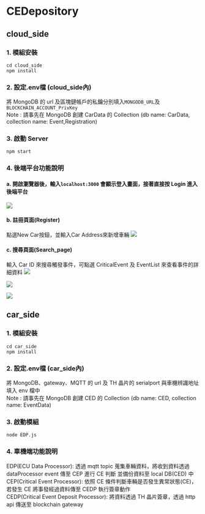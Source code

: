 # CEDepository 
## cloud_side
### 1. 模組安裝
```
cd cloud_side
npm install
```
### 2. 設定.env檔 (cloud_side內)
將 MongoDB 的 url 及區塊鏈帳戶的私鑰分別填入```MONGODB_URL```及```BLOCKCHAIN_ACCOUNT_PrivKey```  
Note : 請事先在 MongoDB 創建 CarData 的 Collection (db name: CarData, collection name: Event,Registration)
### 3. 啟動 Server 
```
npm start
```
### 4. 後端平台功能說明
#### a. 開啟瀏覽器後，輸入```localhost:3000``` 會顯示登入畫面，接著直接按 Login 進入後端平台
![](https://i.imgur.com/7XPE6YW.png)

#### b. 註冊頁面(Register)
點選New Car按鈕，並輸入Car Address來新增車輛
![](https://i.imgur.com/G9qHWuV.png)

#### c. 搜尋頁面(Search_page)
輸入 Car ID 來搜尋觸發事件，可點選 CriticalEvent 及 EventList 來查看事件的詳細資料
![](https://i.imgur.com/JBxLr5c.png)

![](https://i.imgur.com/UuufhuA.png)

![](https://i.imgur.com/zu2IOVX.png)

## car_side
### 1. 模組安裝
```
cd car_side
npm install
```
### 2. 設定.env檔 (car_side內)
將 MongoDB、gateway、MQTT 的 url 及 TH 晶片的 serialport 與車機辨識地址填入 env 檔中  
Note : 請事先在 MongoDB 創建 CED 的 Collection (db name: CED, collection name: EventData)
### 3. 啟動模組
```
node EDP.js
```
### 4. 車機端功能說明
EDP(ECU Data Processor): 透過 mqtt topic 蒐集車輛資料，將收到資料透過 dataProcessor event 傳至 CEP 進行 CE 判斷 並備份資料至 local DB(CED) 中  
CEP(Critical Event Processor): 依照 CE 條件判斷車輛是否發生異常狀態(CE)，若發生 CE 將事發經過資料傳至 CEDP 執行簽章動作  
CEDP(Critical Event Deposit Processor): 將資料透過 TH 晶片簽章，透過 http api 傳送至 blockchain gateway  


